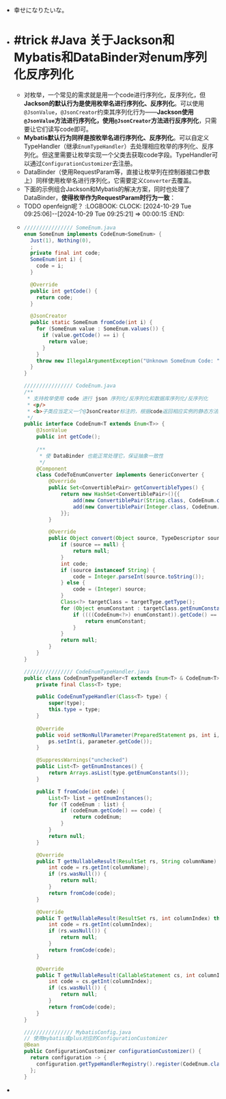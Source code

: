 - 幸せになりたいな。
- # #trick #Java 关于Jackson和Mybatis和DataBinder对enum序列化反序列化
	- 对枚举，一个常见的需求就是用一个code进行序列化，反序列化，但**Jackson的默认行为是使用枚举名进行序列化、反序列化**。可以使用`@JsonValue`，`@JsonCreator`约束其序列化行为——**Jackson使用`@JsonValue`方法进行序列化，使用`@JsonCreator`方法进行反序列化**，只需要让它们读写code即可。
	- **Mybatis默认行为同样是按枚举名进行序列化、反序列化**。可以自定义TypeHandler（继承`EnumTypeHandler`）去处理相应枚举的序列化、反序列化。但这里需要让枚举实现一个父类去获取code字段。TypeHandler可以通过`ConfigurationCustomizer`去注册。
	- DataBinder（使用RequestParam等，直接让枚举列在控制器接口参数上）同样使用枚举名进行序列化，它需要定义`Converter`去覆盖。
	- 下面的示例组合Jackson和Mybatis的解决方案，同时也处理了DataBinder，**使得枚举作为RequestParam时行为一致**：
	- TODO openfeign呢？
	  :LOGBOOK:
	  CLOCK: [2024-10-29 Tue 09:25:06]--[2024-10-29 Tue 09:25:21] =>  00:00:15
	  :END:
	- ```java
	  //////////////// SomeEnum.java
	  enum SomeEnum implements CodeEnum<SomeEnum> {
	    Just(1), Nothing(0),
	    ;
	    private final int code;
	    SomeEnum(int i) {
	      code = i;
	    }
	  
	    @Override
	    public int getCode() {
	      return code;
	    }
	  
	    @JsonCreator
	    public static SomeEnum fromCode(int i) {
	      for (SomeEnum value : SomeEnum.values()) {
	        if (value.getCode() == i) {
	          return value;
	        }
	      }
	      throw new IllegalArgumentException("Unknown SomeEnum Code: " + i);
	    }
	  }
	  
	  //////////////// CodeEnum.java
	  /**
	   * 支持枚举使用 code 进行 json 序列化/反序列化和数据库序列化/反序列化
	   * <p/>
	   * <b>子类应当定义一个@JsonCreator标注的，根据code返回相应实例的静态方法以实现json的反序列化！</b>
	   */
	  public interface CodeEnum<T extends Enum<T>> {
	      @JsonValue
	      public int getCode();
	    
	      /**
	       * 使 DataBinder 也能正常处理它，保证抽象一致性
	       */
	      @Component
	      class CodeToEnumConverter implements GenericConverter {
	          @Override
	          public Set<ConvertiblePair> getConvertibleTypes() {
	              return new HashSet<ConvertiblePair>(){{
	                  add(new ConvertiblePair(String.class, CodeEnum.class));
	                  add(new ConvertiblePair(Integer.class, CodeEnum.class));
	              }};
	          }
	  
	          @Override
	          public Object convert(Object source, TypeDescriptor sourceType, TypeDescriptor targetType) {
	              if (source == null) {
	                  return null;
	              }
	              int code;
	              if (source instanceof String) {
	                  code = Integer.parseInt(source.toString());
	              } else {
	                  code = (Integer) source;
	              }
	              Class<?> targetClass = targetType.getType();
	              for (Object enumConstant : targetClass.getEnumConstants()) {
	                  if ((((CodeEnum<?>) enumConstant)).getCode() == code) {
	                      return enumConstant;
	                  }
	              }
	              return null;
	          }
	      }
	  }
	  
	  //////////////// CodeEnumTypeHandler.java
	  public class CodeEnumTypeHandler<T extends Enum<T> & CodeEnum<T>> extends EnumTypeHandler<T> {
	      private final Class<T> type;
	  
	      public CodeEnumTypeHandler(Class<T> type) {
	          super(type);
	          this.type = type;
	      }
	      
	      @Override
	      public void setNonNullParameter(PreparedStatement ps, int i, T parameter, JdbcType jdbcType) throws SQLException {
	          ps.setInt(i, parameter.getCode());
	      }
	  
	      @SuppressWarnings("unchecked")
	      public List<T> getEnumInstances() {
	          return Arrays.asList(type.getEnumConstants());
	      }
	  
	      public T fromCode(int code) {
	          List<T> list = getEnumInstances();
	          for (T codeEnum : list) {
	              if (codeEnum.getCode() == code) {
	                  return codeEnum;
	              }
	          }
	          return null;
	      }
	  
	      @Override
	      public T getNullableResult(ResultSet rs, String columnName) throws SQLException {
	          int code = rs.getInt(columnName);
	          if (rs.wasNull()) {
	              return null;
	          }
	          return fromCode(code);
	      }
	  
	      @Override
	      public T getNullableResult(ResultSet rs, int columnIndex) throws SQLException {
	          int code = rs.getInt(columnIndex);
	          if (rs.wasNull()) {
	              return null;
	          }
	          return fromCode(code);
	      }
	  
	      @Override
	      public T getNullableResult(CallableStatement cs, int columnIndex) throws SQLException {
	          int code = cs.getInt(columnIndex);
	          if (cs.wasNull()) {
	              return null;
	          }
	          return fromCode(code);
	      }
	  }
	  
	  //////////////// MybatisConfig.java
	  // 使用mybatis或plus对应的ConfigurationCustomizer
	  @Bean
	  public ConfigurationCustomizer configurationCustomizer() {
	    return configuration -> {
	      configuration.getTypeHandlerRegistry().register(CodeEnum.class, CodeEnumTypeHandler.class);
	    };
	  }
	  ```
-
